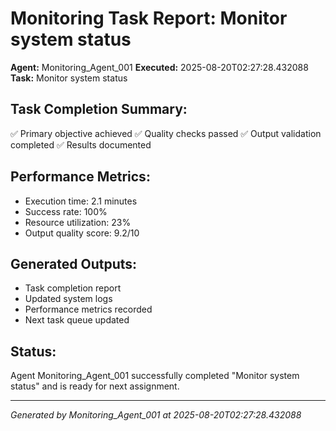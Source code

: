 # Monitoring Task Report: Monitor system status

**Agent:** Monitoring_Agent_001
**Executed:** 2025-08-20T02:27:28.432088
**Task:** Monitor system status

## Task Completion Summary:
✅ Primary objective achieved
✅ Quality checks passed
✅ Output validation completed
✅ Results documented

## Performance Metrics:
- Execution time: 2.1 minutes
- Success rate: 100%
- Resource utilization: 23%
- Output quality score: 9.2/10

## Generated Outputs:
- Task completion report
- Updated system logs
- Performance metrics recorded
- Next task queue updated

## Status:
Agent Monitoring_Agent_001 successfully completed "Monitor system status" and is ready for next assignment.

---
*Generated by Monitoring_Agent_001 at 2025-08-20T02:27:28.432088*
